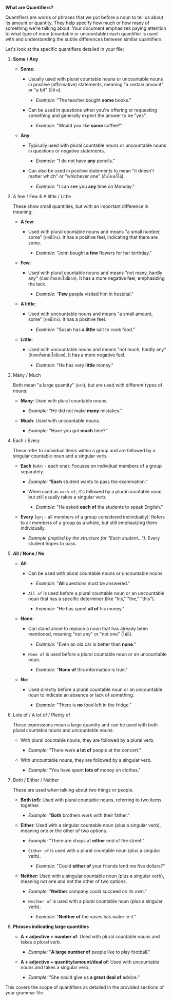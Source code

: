 
**What are Quantifiers?**

Quantifiers are words or phrases that we put before a noun to tell us about its amount or quantity. They help specify how much or how many of something we're talking about. Your document emphasizes paying attention to what type of noun (countable or uncountable) each quantifier is used with and understanding the subtle differences between similar quantifiers.

Let's look at the specific quantifiers detailed in your file:

1. **Some / Any**
    
    - **Some**:
        - Usually used with plural countable nouns or uncountable nouns in positive (affirmative) statements, meaning "a certain amount" or "a bit" (มีบ้าง).
            
            - _Example:_ "The teacher bought **some** books."
                
        - Can be used in questions when you're offering or requesting something and generally expect the answer to be "yes".
            
            - _Example:_ "Would you like **some** coffee?"
                
    - **Any**:
        - Typically used with plural countable nouns or uncountable nouns in questions or negative statements.
            
            - _Example:_ "I do not have **any** pencils."
                
        - Can also be used in positive statements to mean "it doesn't matter which" or "whichever one" (อันไหนก็ได้).
            
            - _Example:_ "I can see you **any** time on Monday."
                
2. A few / Few & A little / Little
    
    These show small quantities, but with an important difference in meaning:
    
    - **A few**:
        - Used with plural countable nouns and means "a small number, some" (พอมีบ้าง). It has a positive feel, indicating that there are some.
            
            - _Example:_ "John bought **a few** flowers for her birthday."
                
    - **Few**:
        - Used with plural countable nouns and means "not many, hardly any" (น้อยหรือแทบไม่มีเลย). It has a more negative feel, emphasizing the lack.
            
            - _Example:_ "**Few** people visited him in hospital."
                
    - **A little**:
        - Used with uncountable nouns and means "a small amount, some" (พอมีบ้าง). It has a positive feel.
            
            - _Example:_ "Susan has **a little** salt to cook food."
                
    - **Little**:
        - Used with uncountable nouns and means "not much, hardly any" (น้อยหรือแทบไม่มีเลย). It has a more negative feel.
            
            - _Example:_ "He has very **little** money."
                
3. Many / Much
    
    Both mean "a large quantity" (มาก), but are used with different types of nouns:
    
    - **Many**: Used with plural countable nouns.
        
        - _Example:_ "He did not make **many** mistakes."
            
    - **Much**: Used with uncountable nouns.
        
        - _Example:_ "Have you got **much** time?"
            
4. Each / Every
    
    These refer to individual items within a group and are followed by a singular countable noun and a singular verb.
    
    - **Each** (แต่ละ - each one): Focuses on individual members of a group separately.
        
        - _Example:_ "**Each** student wants to pass the examination."
            
        - When used as `each of`, it's followed by a plural countable noun, but still usually takes a singular verb.
            
            - _Example:_ "He asked **each of** the students to speak English."
                
    - **Every** (ทุกๆ - all members of a group considered individually): Refers to all members of a group as a whole, but still emphasizing them individually.
        
        - _Example (implied by the structure for "Each student..."):_ Every student hopes to pass.
5. **All / None / No**
    
    - **All**:
        - Can be used with plural countable nouns or uncountable nouns.
            
            - _Example:_ "**All** questions must be answered."
                
        - `All of` is used before a plural countable noun or an uncountable noun that has a specific determiner (like "his," "the," "this").
            
            - _Example:_ "He has spent **all of** his money."
                
    - **None**:
        - Can stand alone to replace a noun that has already been mentioned, meaning "not any" or "not one" (ไม่มี).
            
            - _Example:_ "Even an old car is better than **none**."
                
        - `None of` is used before a plural countable noun or an uncountable noun.
            
            - _Example:_ "**None of** this information is true."
                
    - **No**:
        - Used directly before a plural countable noun or an uncountable noun to indicate an absence or lack of something.
            
            - _Example:_ "There is **no** food left in the fridge."
                
6. Lots of / A lot of / Plenty of
    
    These expressions mean a large quantity and can be used with both plural countable nouns and uncountable nouns.
    
    - With plural countable nouns, they are followed by a plural verb.
        
        - _Example:_ "There were **a lot of** people at the concert."
            
    - With uncountable nouns, they are followed by a singular verb.
        
        - _Example:_ "You have spent **lots of** money on clothes."
            
7. Both / Either / Neither
    
    These are used when talking about two things or people.
    
    - **Both (of)**: Used with plural countable nouns, referring to two items together.
        
        - _Example:_ "**Both** brothers work with their father."
            
    - **Either**: Used with a singular countable noun (plus a singular verb), meaning one or the other of two options.
        
        - _Example:_ "There are shops at **either** end of the street."
            
        - `Either of` is used with a plural countable noun (plus a singular verb).
            
            - _Example:_ "Could **either of** your friends lend me five dollars?"
                
    - **Neither**: Used with a singular countable noun (plus a singular verb), meaning not one and not the other of two options.
        
        - _Example:_ "**Neither** company could succeed on its own."
            
        - `Neither of` is used with a plural countable noun (plus a singular verb).
            
            - _Example:_ "**Neither of** the vases has water in it."
                
8. **Phrases indicating large quantities**
    
    - **A + adjective + number of**: Used with plural countable nouns and takes a plural verb.
        
        - _Example:_ "**A large number of** people like to play football."
            
    - **A + adjective + quantity/amount/deal of**: Used with uncountable nouns and takes a singular verb.
        
        - _Example:_ "She could give us **a great deal of** advice."
            

This covers the scope of quantifiers as detailed in the provided sections of your grammar file.
